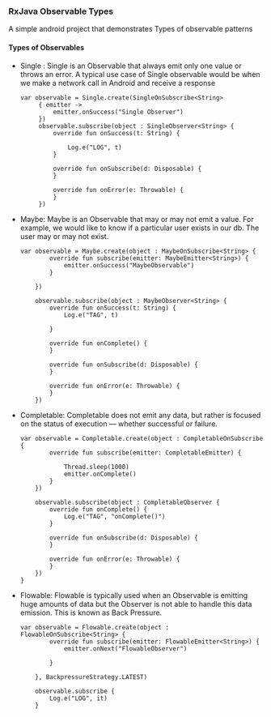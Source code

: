 ### RxJava Observable Types
A simple android project that demonstrates Types of observable patterns 

#### Types of Observables

- Single : Single is an Observable that always emit only one value or throws an error. A typical use case of Single observable would be when we make a network call in Android and receive a response
  
   ```
  var observable = Single.create(SingleOnSubscribe<String>
        { emitter ->
            emitter.onSuccess("Single Observer")
        })
        observable.subscribe(object : SingleObserver<String> {
            override fun onSuccess(t: String) {

                Log.e("LOG", t)
            }

            override fun onSubscribe(d: Disposable) {
            }

            override fun onError(e: Throwable) {
            }
        })
    ```
- Maybe: Maybe is an Observable that may or may not emit a value. For example, we would like to know if a particular user exists in our db. The user may or may not exist.

    ```
  var observable = Maybe.create(object : MaybeOnSubscribe<String> {
            override fun subscribe(emitter: MaybeEmitter<String>) {
                emitter.onSuccess("MaybeObservable")
            }

        })

        observable.subscribe(object : MaybeObserver<String> {
            override fun onSuccess(t: String) {
                Log.e("TAG", t)

            }

            override fun onComplete() {
            }

            override fun onSubscribe(d: Disposable) {
            }

            override fun onError(e: Throwable) {
            }
        })
    ```
- Completable: Completable does not emit any data, but rather is focused on the status of execution — whether successful or failure.

    ```
  var observable = Completable.create(object : CompletableOnSubscribe {
            override fun subscribe(emitter: CompletableEmitter) {

                Thread.sleep(1000)
                emitter.onComplete()
            }
        })

        observable.subscribe(object : CompletableObserver {
            override fun onComplete() {
                Log.e("TAG", "onComplete()")
            }

            override fun onSubscribe(d: Disposable) {
            }

            override fun onError(e: Throwable) {
            }
        })
    }
    ```
- Flowable: Flowable is typically used when an Observable is emitting huge amounts of data but the Observer is not able to handle this data emission. This is known as Back Pressure.

    ```
    var observable = Flowable.create(object : FlowableOnSubscribe<String> {
            override fun subscribe(emitter: FlowableEmitter<String>) {
                emitter.onNext("FlowableObserver")

            }

        }, BackpressureStrategy.LATEST)

        observable.subscribe {
            Log.e("LOG", it)
        }
    ```


